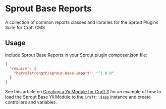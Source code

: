 # Sprout Base Reports

A collection of common reports classes and libraries for the Sprout Plugins Suite for Craft CMS.

## Usage

Include Sprout Base Reports in your Sprout plugin composer.json file:

``` json
{
  "require": {
    "barrelstrength/sprout-base-import": "^1.0.0"
  }
}
```

See this article on [Creating a Yii Module for Craft 3](https://straightupcraft.com/articles/creating-a-yii-module-for-craft-3) for an example of how to load the Sprout Base Yii Module to the `Craft::$app` instance and create controllers and variables.

